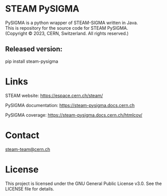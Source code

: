 # STEAM PySIGMA

PySIGMA is a python wrapper of STEAM-SIGMA written in Java.  
This is repository for the source code for STEAM PySIGMA.  
(Copyright © 2023, CERN, Switzerland. All rights reserved.)

## Released version:
pip install steam-pysigma

# Links
STEAM website: https://espace.cern.ch/steam/

PySIGMA documentation: https://steam-pysigma.docs.cern.ch

PySIGMA coverage: https://steam-pysigma.docs.cern.ch/htmlcov/

# Contact
steam-team@cern.ch

# License
This project is licensed under the GNU General Public License v3.0. See the LICENSE file for details.
